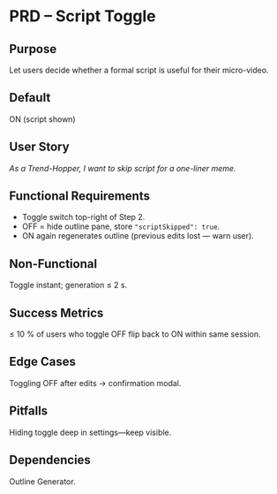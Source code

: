 # PRD – Script Toggle

## Purpose

Let users decide whether a formal script is useful for their micro-video.

## Default

ON (script shown)

## User Story

_As a Trend-Hopper, I want to skip script for a one-liner meme._

## Functional Requirements

- Toggle switch top-right of Step 2.
- OFF = hide outline pane, store `"scriptSkipped": true`.
- ON again regenerates outline (previous edits lost — warn user).

## Non-Functional

Toggle instant; generation ≤ 2 s.

## Success Metrics

≤ 10 % of users who toggle OFF flip back to ON within same session.

## Edge Cases

Toggling OFF after edits → confirmation modal.

## Pitfalls

Hiding toggle deep in settings—keep visible.

## Dependencies

Outline Generator.
